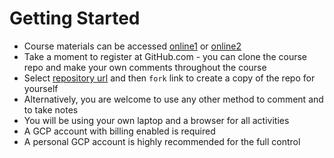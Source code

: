 # Getting Started

* Course materials can be accessed [online1](http://http://gkeintro-courseware.surge.sh//) or [online2](https://vkhazin.gitbook.io/gkeintro-courseware/)
* Take a moment to register at GitHub.com - you can clone the course repo and make your own comments throughout the course
* Select [repository url](https://github.com/vkhazin/gkeintro-courseware) and then `fork` link to create a copy of the repo for yourself 
* Alternatively, you are welcome to use any other method to comment and to take notes
* You will be using your own laptop and a browser for all activities
* A GCP account with billing enabled is required
* A personal GCP account is highly recommended for the full control
